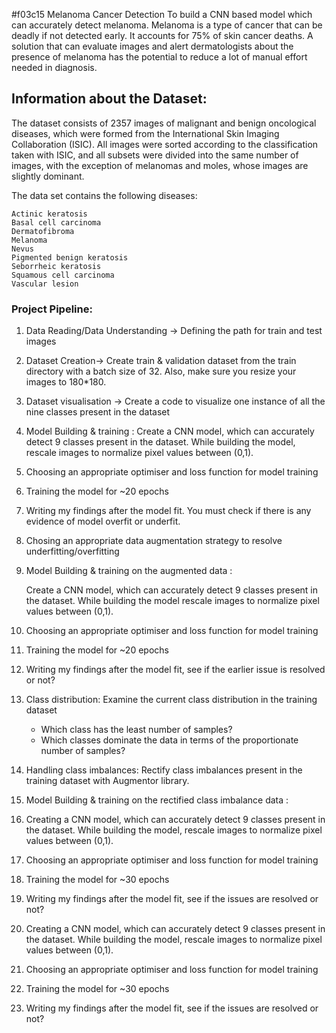 #f03c15 Melanoma Cancer Detection
To build a CNN based model which can accurately detect melanoma. Melanoma is a type of cancer that can be deadly if not detected early. It accounts for 75% of skin cancer deaths. A solution that can evaluate images and alert dermatologists about the presence of melanoma has the potential to reduce a lot of manual effort needed in diagnosis.


## Information about the Dataset:
The dataset consists of 2357 images of malignant and benign oncological diseases, which were formed from the International Skin Imaging Collaboration (ISIC). All images were sorted according to the classification taken with ISIC, and all subsets were divided into the same number of images, with the exception of melanomas and moles, whose images are slightly dominant.

The data set contains the following diseases:

    Actinic keratosis
    Basal cell carcinoma
    Dermatofibroma
    Melanoma
    Nevus
    Pigmented benign keratosis
    Seborrheic keratosis
    Squamous cell carcinoma
    Vascular lesion

### Project Pipeline:
1. Data Reading/Data Understanding → Defining the path for train and test images 

2. Dataset Creation→ Create train & validation dataset from the train directory with a batch size of 32. Also, make sure you resize your images to 180*180.

3. Dataset visualisation → Create a code to visualize one instance of all the nine classes present in the dataset 

4. Model Building & training : 
    Create a CNN model, which can accurately detect 9 classes present in the dataset. While building the model, rescale images to normalize pixel values between (0,1).

5. Choosing an appropriate optimiser and loss function for model training

6. Training the model for ~20 epochs

7. Writing my findings after the model fit. You must check if there is any evidence of model overfit or underfit.

8. Chosing an appropriate data augmentation strategy to resolve underfitting/overfitting 

9. Model Building & training on the augmented data :

    Create a CNN model, which can accurately detect 9 classes present in the dataset. While building the model rescale images to normalize pixel values between (0,1).

10. Choosing an appropriate optimiser and loss function for model training

11. Training the model for ~20 epochs

12. Writing my findings after the model fit, see if the earlier issue is resolved or not?

13. Class distribution: Examine the current class distribution in the training dataset 
    - Which class has the least number of samples?
    - Which classes dominate the data in terms of the proportionate number of samples?

14. Handling class imbalances: Rectify class imbalances present in the training dataset with Augmentor library.

15. Model Building & training on the rectified class imbalance data :

16. Creating a CNN model, which can accurately detect 9 classes present in the dataset. While building the model, rescale images to normalize pixel values between (0,1).

17. Choosing an appropriate optimiser and loss function for model training

18. Training the model for ~30 epochs

19. Writing my findings after the model fit, see if the issues are resolved or not?
16. Creating a CNN model, which can accurately detect 9 classes present in the dataset. While building the model, rescale images to normalize pixel values between (0,1).

17. Choosing an appropriate optimiser and loss function for model training

18. Training the model for ~30 epochs

19. Writing my findings after the model fit, see if the issues are resolved or not?

